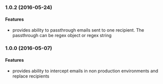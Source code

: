 
<a name="1.0.2"></a>
### 1.0.2 (2016-05-24)


#### Features

* provides ability to passthrough emails sent to one recipient. The passthrough can be regex object or regex string


<a name="1.0.0"></a>
### 1.0.0 (2016-05-07)


#### Features

* provides ability to intercept emails in non production environments and replace recipients
